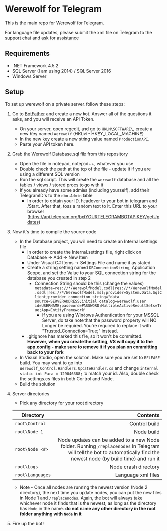 # Werewolf for Telegram

This is the main repo for Werewolf for Telegram.

For language file updates, please submit the xml file on Telegram to the [support chat](http://telegram.me/werewolfsupport) and ask for assistance

## Requirements
* .NET Framework 4.5.2
* SQL Server (I am using 2014) / SQL Server 2016
* Windows Server

## Setup

To set up werewolf on a private server, follow these steps:

1. Go to [BotFather](https://telegram.me/BotFather) and create a new bot.  Answer all of the questions it asks, and you will receive an API Token.
   * On your server, open regedit, and go to `HKLM\SOFTWARE\`, create a new Key named `Werewolf` (HKLM - HKEY_LOCAL_MACHINE)
   * In the new key create a new string value named `ProductionAPI`.  
   * Paste your API token here.
2. Grab the Werewolf Database.sql file from this repository
   * Open the file in notepad, notepad++, whatever you use
   * Double check the path at the top of the file - update it if you are using a different SQL version
   * Run the sql script.  This will create the `werewolf` database and all the tables / views / stored procs to go with it
   * If you already have some admins (including yourself), add their TelegramID's to the `dbo.Admin` table 
		* In order to obtain your ID, headover to your bot in telegram and /Start. After that, toss a random text to it. Enter this URL to your browser (https://api.telegram.org/botYOURTELEGRAMBOTAPIKEY/getUpdates)
3. Now it's time to compile the source code
   * In the Database project, you will need to create an Internal.settings file
	  * In order to create the Internal.settings file, right click on Database -> Add -> New Item
	  * Under Visual C# Items -> Settings File and name it as stated. 
      * Create a string setting named `DBConnectionString`, Application Scope, and set the Value to your SQL connection string for the database you created in step 2
         * Connection String should be this (change the values) `metadata=res://*/WerewolfModel.csdl|res://*/WerewolfModel.ssdl|res://*/WerewolfModel.msl;provider=System.Data.SqlClient;provider connection string="data source=SERVERADDRESS;initial catalog=werewolf;user id=USERNAME;password=PASSWORD;MultipleActiveResultSets=True;App=EntityFramework"`
			* If you are using Windows Authentication for your MSSQL Server, do take note that the password property will NO Longer be required. You're required to replace it with "Trusted_Connection=True;" instead.
      * .gitignore has marked this file, so it won't be committed. **However, when you create the setting, VS will copy it to the app.config - make sure to remove it if you plan on committing back to your fork**
   * In Visual Studio, open the solution.  Make sure you are set to `RELEASE` build.  You may want to go into `Werewolf_Control.Handlers.UpdateHandler.cs` and change `internal static int Para = 129046388;` to match your id.  Also, double check the settings.cs files in both Control and Node.
   * Build the solution
4. Server directories
   * Pick any directory for your root directory

   | Directory | Contents |
   |-----------|---------:|
   |`root\Control`|Control build|
   |`root\Node 1`|Node build|
   |`root\Node <#>`|Node updates can be added to a new Node folder.  Running `/replacenodes` in Telegram will tell the bot to automatically find the newest node (by build time) and run it|
   |`root\Logs`|Node crash directory|
   |`root\Languages`|Language xml files|
   
   * Note - Once all nodes are running the newest version (Node 2 directory), the next time you update nodes, you can put the new files in Node 1 and `/replacenodes`.  Again, the bot will always take whichever node it finds that is the newest, as long as the directory has `Node` in the name.  **do not name any other directory in the root folder anything with `Node` in it**
5. Fire up the bot!
